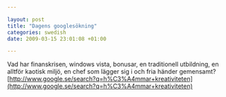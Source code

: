 ```yaml
--- 

layout: post
title: "Dagens googlesökning" 
categories: swedish 
date: 2009-03-15 23:01:08 +01:00 

---
```


Vad har finanskrisen, windows vista, bonusar, en traditionell utbildning, en alltför kaotisk miljö, en chef som lägger sig i och fria händer gemensamt? [http://www.google.se/search?q=h%C3%A4mmar+kreativiteten](http://www.google.se/search?q=h%C3%A4mmar+kreativiteten) 
